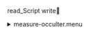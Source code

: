 read_Script write&#x1F4D5; <details><summary>measure-occulter.menu</summary><blockquote><pre>read_Script write&#x1F4D5; <details><summary>measure-occulter.cbk</summary><blockquote><pre>read_Script write&#x1F4D5; <details><summary>ND_IN.rcp</summary><blockquote><pre>rcpname nd in&#x1F4D5;  nd in 
The above code block covers:0.00 minutes of camera integration + hardware moves and overhead</pre></blockquote></details>read_Script write&#x1F4D5; <details><summary>Exposure_80.rcp</summary><blockquote><pre>rcpname exposure 80&#x1F4D5;  exposure 80 
The above code block covers:0.00 minutes of camera integration + hardware moves and overhead</pre></blockquote></details>read_Script write&#x1F4D5; <details><summary>dark_01wave_1beam_16sums_16rep_BOTH.rcp</summary><blockquote><pre>rcpname shut	in&#x1F4D5;  shut	in 
rcpname for 16&#x1F4D5;  for 16 
rcpname data	rcam	both	656.28	16&#x1F4D9;  data	rcam	both	656.28	16 
rcpname data	rcam	both	656.28	16&#x1F4D9;  data	rcam	both	656.28	16 
rcpname endfor&#x1F4D5;  endfor 
The above code block covers:0.18 minutes of camera integration + hardware moves and overhead</pre></blockquote></details>read_Script write&#x1F4D9; <details><summary>setupNDShutterOut.rcp</summary><blockquote><pre>rcpname shut	out&#x1F4D5;  shut	out 
The above code block covers:0.00 minutes of camera integration + hardware moves and overhead</pre></blockquote></details>read_Script write&#x1F4D5; <details><summary>530_FW.rcp</summary><blockquote><pre>rcpname prefilterrange 530&#x1F4D5;  prefilterrange 530 
The above code block covers:0.00 minutes of camera integration + hardware moves and overhead</pre></blockquote></details>read_Script write&#x1F4D5; <details><summary>530_01wave_2beam_16sums_16rep_BOTH.rcp</summary><blockquote><pre>rcpname data	rcam	both	530.30	16&#x1F4D5;  data	rcam	both	530.30	16 
rcpname data	tcam	both	530.30	16&#x1F4D5;  data	tcam	both	530.30	16 
rcpname data	rcam	both	530.30	16&#x1F4D5;  data	rcam	both	530.30	16 
rcpname data	tcam	both	530.30	16&#x1F4D5;  data	tcam	both	530.30	16 
rcpname data	rcam	both	530.30	16&#x1F4D5;  data	rcam	both	530.30	16 
rcpname data	tcam	both	530.30	16&#x1F4D5;  data	tcam	both	530.30	16 
rcpname data	rcam	both	530.30	16&#x1F4D5;  data	rcam	both	530.30	16 
rcpname data	tcam	both	530.30	16&#x1F4D5;  data	tcam	both	530.30	16 
rcpname data	rcam	both	530.30	16&#x1F4D5;  data	rcam	both	530.30	16 
rcpname data	tcam	both	530.30	16&#x1F4D5;  data	tcam	both	530.30	16 
rcpname data	rcam	both	530.30	16&#x1F4D5;  data	rcam	both	530.30	16 
rcpname data	tcam	both	530.30	16&#x1F4D5;  data	tcam	both	530.30	16 
rcpname data	rcam	both	530.30	16&#x1F4D5;  data	rcam	both	530.30	16 
rcpname data	tcam	both	530.30	16&#x1F4D5;  data	tcam	both	530.30	16 
rcpname data	rcam	both	530.30	16&#x1F4D5;  data	rcam	both	530.30	16 
rcpname data	tcam	both	530.30	16&#x1F4D5;  data	tcam	both	530.30	16 
rcpname data	rcam	both	530.30	16&#x1F4D5;  data	rcam	both	530.30	16 
rcpname data	tcam	both	530.30	16&#x1F4D5;  data	tcam	both	530.30	16 
rcpname data	rcam	both	530.30	16&#x1F4D5;  data	rcam	both	530.30	16 
rcpname data	tcam	both	530.30	16&#x1F4D5;  data	tcam	both	530.30	16 
rcpname data	rcam	both	530.30	16&#x1F4D5;  data	rcam	both	530.30	16 
rcpname data	tcam	both	530.30	16&#x1F4D5;  data	tcam	both	530.30	16 
rcpname data	rcam	both	530.30	16&#x1F4D5;  data	rcam	both	530.30	16 
rcpname data	tcam	both	530.30	16&#x1F4D5;  data	tcam	both	530.30	16 
rcpname data	rcam	both	530.30	16&#x1F4D5;  data	rcam	both	530.30	16 
rcpname data	tcam	both	530.30	16&#x1F4D5;  data	tcam	both	530.30	16 
rcpname data	rcam	both	530.30	16&#x1F4D5;  data	rcam	both	530.30	16 
rcpname data	tcam	both	530.30	16&#x1F4D5;  data	tcam	both	530.30	16 
rcpname data	rcam	both	530.30	16&#x1F4D5;  data	rcam	both	530.30	16 
rcpname data	tcam	both	530.30	16&#x1F4D5;  data	tcam	both	530.30	16 
rcpname data	rcam	both	530.30	16&#x1F4D5;  data	rcam	both	530.30	16 
rcpname data	tcam	both	530.30	16&#x1F4D5;  data	tcam	both	530.30	16 
The above code block covers:2.89 minutes of camera integration + hardware moves and overhead</pre></blockquote></details>read_Script write&#x1F4D5; <details><summary>637_FW.rcp</summary><blockquote><pre>rcpname prefilterrange 637&#x1F4D5;  prefilterrange 637 
The above code block covers:0.00 minutes of camera integration + hardware moves and overhead</pre></blockquote></details>read_Script write&#x1F4D5; <details><summary>637_01wave_2beam_16sums_16rep_BOTH.rcp</summary><blockquote><pre>rcpname data	rcam	both	637.40	16&#x1F4D5;  data	rcam	both	637.40	16 
rcpname data	tcam	both	637.40	16&#x1F4D5;  data	tcam	both	637.40	16 
rcpname data	rcam	both	637.40	16&#x1F4D5;  data	rcam	both	637.40	16 
rcpname data	tcam	both	637.40	16&#x1F4D5;  data	tcam	both	637.40	16 
rcpname data	rcam	both	637.40	16&#x1F4D5;  data	rcam	both	637.40	16 
rcpname data	tcam	both	637.40	16&#x1F4D5;  data	tcam	both	637.40	16 
rcpname data	rcam	both	637.40	16&#x1F4D5;  data	rcam	both	637.40	16 
rcpname data	tcam	both	637.40	16&#x1F4D5;  data	tcam	both	637.40	16 
rcpname data	rcam	both	637.40	16&#x1F4D5;  data	rcam	both	637.40	16 
rcpname data	tcam	both	637.40	16&#x1F4D5;  data	tcam	both	637.40	16 
rcpname data	rcam	both	637.40	16&#x1F4D5;  data	rcam	both	637.40	16 
rcpname data	tcam	both	637.40	16&#x1F4D5;  data	tcam	both	637.40	16 
rcpname data	rcam	both	637.40	16&#x1F4D5;  data	rcam	both	637.40	16 
rcpname data	tcam	both	637.40	16&#x1F4D5;  data	tcam	both	637.40	16 
rcpname data	rcam	both	637.40	16&#x1F4D5;  data	rcam	both	637.40	16 
rcpname data	tcam	both	637.40	16&#x1F4D5;  data	tcam	both	637.40	16 
rcpname data	rcam	both	637.40	16&#x1F4D5;  data	rcam	both	637.40	16 
rcpname data	tcam	both	637.40	16&#x1F4D5;  data	tcam	both	637.40	16 
rcpname data	rcam	both	637.40	16&#x1F4D5;  data	rcam	both	637.40	16 
rcpname data	tcam	both	637.40	16&#x1F4D5;  data	tcam	both	637.40	16 
rcpname data	rcam	both	637.40	16&#x1F4D5;  data	rcam	both	637.40	16 
rcpname data	tcam	both	637.40	16&#x1F4D5;  data	tcam	both	637.40	16 
rcpname data	rcam	both	637.40	16&#x1F4D5;  data	rcam	both	637.40	16 
rcpname data	tcam	both	637.40	16&#x1F4D5;  data	tcam	both	637.40	16 
rcpname data	rcam	both	637.40	16&#x1F4D5;  data	rcam	both	637.40	16 
rcpname data	tcam	both	637.40	16&#x1F4D5;  data	tcam	both	637.40	16 
rcpname data	rcam	both	637.40	16&#x1F4D5;  data	rcam	both	637.40	16 
rcpname data	tcam	both	637.40	16&#x1F4D5;  data	tcam	both	637.40	16 
rcpname data	rcam	both	637.40	16&#x1F4D5;  data	rcam	both	637.40	16 
rcpname data	tcam	both	637.40	16&#x1F4D5;  data	tcam	both	637.40	16 
rcpname data	rcam	both	637.40	16&#x1F4D5;  data	rcam	both	637.40	16 
rcpname data	tcam	both	637.40	16&#x1F4D5;  data	tcam	both	637.40	16 
The above code block covers:2.89 minutes of camera integration + hardware moves and overhead</pre></blockquote></details>read_Script write&#x1F4D5; <details><summary>656_FW.rcp</summary><blockquote><pre>rcpname prefilterrange 656&#x1F4D5;  prefilterrange 656 
The above code block covers:0.00 minutes of camera integration + hardware moves and overhead</pre></blockquote></details>read_Script write&#x1F4D5; <details><summary>656_01wave_2beam_16sums_16rep_BOTH.rcp</summary><blockquote><pre>rcpname data	rcam	both	656.28	16&#x1F4D5;  data	rcam	both	656.28	16 
rcpname data	tcam	both	656.28	16&#x1F4D5;  data	tcam	both	656.28	16 
rcpname data	rcam	both	656.28	16&#x1F4D5;  data	rcam	both	656.28	16 
rcpname data	tcam	both	656.28	16&#x1F4D5;  data	tcam	both	656.28	16 
rcpname data	rcam	both	656.28	16&#x1F4D5;  data	rcam	both	656.28	16 
rcpname data	tcam	both	656.28	16&#x1F4D5;  data	tcam	both	656.28	16 
rcpname data	rcam	both	656.28	16&#x1F4D5;  data	rcam	both	656.28	16 
rcpname data	tcam	both	656.28	16&#x1F4D5;  data	tcam	both	656.28	16 
rcpname data	rcam	both	656.28	16&#x1F4D5;  data	rcam	both	656.28	16 
rcpname data	tcam	both	656.28	16&#x1F4D5;  data	tcam	both	656.28	16 
rcpname data	rcam	both	656.28	16&#x1F4D5;  data	rcam	both	656.28	16 
rcpname data	tcam	both	656.28	16&#x1F4D5;  data	tcam	both	656.28	16 
rcpname data	rcam	both	656.28	16&#x1F4D5;  data	rcam	both	656.28	16 
rcpname data	tcam	both	656.28	16&#x1F4D5;  data	tcam	both	656.28	16 
rcpname data	rcam	both	656.28	16&#x1F4D5;  data	rcam	both	656.28	16 
rcpname data	tcam	both	656.28	16&#x1F4D5;  data	tcam	both	656.28	16 
rcpname data	rcam	both	656.28	16&#x1F4D5;  data	rcam	both	656.28	16 
rcpname data	tcam	both	656.28	16&#x1F4D5;  data	tcam	both	656.28	16 
rcpname data	rcam	both	656.28	16&#x1F4D5;  data	rcam	both	656.28	16 
rcpname data	tcam	both	656.28	16&#x1F4D5;  data	tcam	both	656.28	16 
rcpname data	rcam	both	656.28	16&#x1F4D5;  data	rcam	both	656.28	16 
rcpname data	tcam	both	656.28	16&#x1F4D5;  data	tcam	both	656.28	16 
rcpname data	rcam	both	656.28	16&#x1F4D5;  data	rcam	both	656.28	16 
rcpname data	tcam	both	656.28	16&#x1F4D5;  data	tcam	both	656.28	16 
rcpname data	rcam	both	656.28	16&#x1F4D5;  data	rcam	both	656.28	16 
rcpname data	tcam	both	656.28	16&#x1F4D5;  data	tcam	both	656.28	16 
rcpname data	rcam	both	656.28	16&#x1F4D5;  data	rcam	both	656.28	16 
rcpname data	tcam	both	656.28	16&#x1F4D5;  data	tcam	both	656.28	16 
rcpname data	rcam	both	656.28	16&#x1F4D5;  data	rcam	both	656.28	16 
rcpname data	tcam	both	656.28	16&#x1F4D5;  data	tcam	both	656.28	16 
rcpname data	rcam	both	656.28	16&#x1F4D5;  data	rcam	both	656.28	16 
rcpname data	tcam	both	656.28	16&#x1F4D5;  data	tcam	both	656.28	16 
The above code block covers:2.89 minutes of camera integration + hardware moves and overhead</pre></blockquote></details>read_Script write&#x1F4D5; <details><summary>706_FW.rcp</summary><blockquote><pre>rcpname prefilterrange 706&#x1F4D5;  prefilterrange 706 
The above code block covers:0.00 minutes of camera integration + hardware moves and overhead</pre></blockquote></details>read_Script write&#x1F4D5; <details><summary>706_01wave_2beam_16sums_16rep_BOTH.rcp</summary><blockquote><pre>rcpname data	rcam	both	706.20	16&#x1F4D5;  data	rcam	both	706.20	16 
rcpname data	tcam	both	706.20	16&#x1F4D5;  data	tcam	both	706.20	16 
rcpname data	rcam	both	706.20	16&#x1F4D5;  data	rcam	both	706.20	16 
rcpname data	tcam	both	706.20	16&#x1F4D5;  data	tcam	both	706.20	16 
rcpname data	rcam	both	706.20	16&#x1F4D5;  data	rcam	both	706.20	16 
rcpname data	tcam	both	706.20	16&#x1F4D5;  data	tcam	both	706.20	16 
rcpname data	rcam	both	706.20	16&#x1F4D5;  data	rcam	both	706.20	16 
rcpname data	tcam	both	706.20	16&#x1F4D5;  data	tcam	both	706.20	16 
rcpname data	rcam	both	706.20	16&#x1F4D5;  data	rcam	both	706.20	16 
rcpname data	tcam	both	706.20	16&#x1F4D5;  data	tcam	both	706.20	16 
rcpname data	rcam	both	706.20	16&#x1F4D5;  data	rcam	both	706.20	16 
rcpname data	tcam	both	706.20	16&#x1F4D5;  data	tcam	both	706.20	16 
rcpname data	rcam	both	706.20	16&#x1F4D5;  data	rcam	both	706.20	16 
rcpname data	tcam	both	706.20	16&#x1F4D5;  data	tcam	both	706.20	16 
rcpname data	rcam	both	706.20	16&#x1F4D5;  data	rcam	both	706.20	16 
rcpname data	tcam	both	706.20	16&#x1F4D5;  data	tcam	both	706.20	16 
rcpname data	rcam	both	706.20	16&#x1F4D5;  data	rcam	both	706.20	16 
rcpname data	tcam	both	706.20	16&#x1F4D5;  data	tcam	both	706.20	16 
rcpname data	rcam	both	706.20	16&#x1F4D5;  data	rcam	both	706.20	16 
rcpname data	tcam	both	706.20	16&#x1F4D5;  data	tcam	both	706.20	16 
rcpname data	rcam	both	706.20	16&#x1F4D5;  data	rcam	both	706.20	16 
rcpname data	tcam	both	706.20	16&#x1F4D5;  data	tcam	both	706.20	16 
rcpname data	rcam	both	706.20	16&#x1F4D5;  data	rcam	both	706.20	16 
rcpname data	tcam	both	706.20	16&#x1F4D5;  data	tcam	both	706.20	16 
rcpname data	rcam	both	706.20	16&#x1F4D5;  data	rcam	both	706.20	16 
rcpname data	tcam	both	706.20	16&#x1F4D5;  data	tcam	both	706.20	16 
rcpname data	rcam	both	706.20	16&#x1F4D5;  data	rcam	both	706.20	16 
rcpname data	tcam	both	706.20	16&#x1F4D5;  data	tcam	both	706.20	16 
rcpname data	rcam	both	706.20	16&#x1F4D5;  data	rcam	both	706.20	16 
rcpname data	tcam	both	706.20	16&#x1F4D5;  data	tcam	both	706.20	16 
rcpname data	rcam	both	706.20	16&#x1F4D5;  data	rcam	both	706.20	16 
rcpname data	tcam	both	706.20	16&#x1F4D5;  data	tcam	both	706.20	16 
The above code block covers:2.89 minutes of camera integration + hardware moves and overhead</pre></blockquote></details>read_Script write&#x1F4D5; <details><summary>789_FW.rcp</summary><blockquote><pre>rcpname prefilterrange 789&#x1F4D5;  prefilterrange 789 
The above code block covers:0.00 minutes of camera integration + hardware moves and overhead</pre></blockquote></details>read_Script write&#x1F4D5; <details><summary>789_01wave_2beam_16sums_16rep_BOTH.rcp</summary><blockquote><pre>rcpname data	rcam	both	789.40	16&#x1F4D5;  data	rcam	both	789.40	16 
rcpname data	tcam	both	789.40	16&#x1F4D5;  data	tcam	both	789.40	16 
rcpname data	rcam	both	789.40	16&#x1F4D5;  data	rcam	both	789.40	16 
rcpname data	tcam	both	789.40	16&#x1F4D5;  data	tcam	both	789.40	16 
rcpname data	rcam	both	789.40	16&#x1F4D5;  data	rcam	both	789.40	16 
rcpname data	tcam	both	789.40	16&#x1F4D5;  data	tcam	both	789.40	16 
rcpname data	rcam	both	789.40	16&#x1F4D5;  data	rcam	both	789.40	16 
rcpname data	tcam	both	789.40	16&#x1F4D5;  data	tcam	both	789.40	16 
rcpname data	rcam	both	789.40	16&#x1F4D5;  data	rcam	both	789.40	16 
rcpname data	tcam	both	789.40	16&#x1F4D5;  data	tcam	both	789.40	16 
rcpname data	rcam	both	789.40	16&#x1F4D5;  data	rcam	both	789.40	16 
rcpname data	tcam	both	789.40	16&#x1F4D5;  data	tcam	both	789.40	16 
rcpname data	rcam	both	789.40	16&#x1F4D5;  data	rcam	both	789.40	16 
rcpname data	tcam	both	789.40	16&#x1F4D5;  data	tcam	both	789.40	16 
rcpname data	rcam	both	789.40	16&#x1F4D5;  data	rcam	both	789.40	16 
rcpname data	tcam	both	789.40	16&#x1F4D5;  data	tcam	both	789.40	16 
rcpname data	rcam	both	789.40	16&#x1F4D5;  data	rcam	both	789.40	16 
rcpname data	tcam	both	789.40	16&#x1F4D5;  data	tcam	both	789.40	16 
rcpname data	rcam	both	789.40	16&#x1F4D5;  data	rcam	both	789.40	16 
rcpname data	tcam	both	789.40	16&#x1F4D5;  data	tcam	both	789.40	16 
rcpname data	rcam	both	789.40	16&#x1F4D5;  data	rcam	both	789.40	16 
rcpname data	tcam	both	789.40	16&#x1F4D5;  data	tcam	both	789.40	16 
rcpname data	rcam	both	789.40	16&#x1F4D5;  data	rcam	both	789.40	16 
rcpname data	tcam	both	789.40	16&#x1F4D5;  data	tcam	both	789.40	16 
rcpname data	rcam	both	789.40	16&#x1F4D5;  data	rcam	both	789.40	16 
rcpname data	tcam	both	789.40	16&#x1F4D5;  data	tcam	both	789.40	16 
rcpname data	rcam	both	789.40	16&#x1F4D5;  data	rcam	both	789.40	16 
rcpname data	tcam	both	789.40	16&#x1F4D5;  data	tcam	both	789.40	16 
rcpname data	rcam	both	789.40	16&#x1F4D5;  data	rcam	both	789.40	16 
rcpname data	tcam	both	789.40	16&#x1F4D5;  data	tcam	both	789.40	16 
rcpname data	rcam	both	789.40	16&#x1F4D5;  data	rcam	both	789.40	16 
rcpname data	tcam	both	789.40	16&#x1F4D5;  data	tcam	both	789.40	16 
The above code block covers:2.89 minutes of camera integration + hardware moves and overhead</pre></blockquote></details>read_Script write&#x1F4D5; <details><summary>1074_FW.rcp</summary><blockquote><pre>rcpname prefilterrange 1074&#x1F4D5;  prefilterrange 1074 
The above code block covers:0.00 minutes of camera integration + hardware moves and overhead</pre></blockquote></details>read_Script write&#x1F4D5; <details><summary>1074_01wave_2beam_16sums_16rep_BOTH.rcp</summary><blockquote><pre>rcpname data	rcam	both	1074.70	16&#x1F4D5;  data	rcam	both	1074.70	16 
rcpname data	tcam	both	1074.70	16&#x1F4D5;  data	tcam	both	1074.70	16 
rcpname data	rcam	both	1074.70	16&#x1F4D5;  data	rcam	both	1074.70	16 
rcpname data	tcam	both	1074.70	16&#x1F4D5;  data	tcam	both	1074.70	16 
rcpname data	rcam	both	1074.70	16&#x1F4D5;  data	rcam	both	1074.70	16 
rcpname data	tcam	both	1074.70	16&#x1F4D5;  data	tcam	both	1074.70	16 
rcpname data	rcam	both	1074.70	16&#x1F4D5;  data	rcam	both	1074.70	16 
rcpname data	tcam	both	1074.70	16&#x1F4D5;  data	tcam	both	1074.70	16 
rcpname data	rcam	both	1074.70	16&#x1F4D5;  data	rcam	both	1074.70	16 
rcpname data	tcam	both	1074.70	16&#x1F4D5;  data	tcam	both	1074.70	16 
rcpname data	rcam	both	1074.70	16&#x1F4D5;  data	rcam	both	1074.70	16 
rcpname data	tcam	both	1074.70	16&#x1F4D5;  data	tcam	both	1074.70	16 
rcpname data	rcam	both	1074.70	16&#x1F4D5;  data	rcam	both	1074.70	16 
rcpname data	tcam	both	1074.70	16&#x1F4D5;  data	tcam	both	1074.70	16 
rcpname data	rcam	both	1074.70	16&#x1F4D5;  data	rcam	both	1074.70	16 
rcpname data	tcam	both	1074.70	16&#x1F4D5;  data	tcam	both	1074.70	16 
rcpname data	rcam	both	1074.70	16&#x1F4D5;  data	rcam	both	1074.70	16 
rcpname data	tcam	both	1074.70	16&#x1F4D5;  data	tcam	both	1074.70	16 
rcpname data	rcam	both	1074.70	16&#x1F4D5;  data	rcam	both	1074.70	16 
rcpname data	tcam	both	1074.70	16&#x1F4D5;  data	tcam	both	1074.70	16 
rcpname data	rcam	both	1074.70	16&#x1F4D5;  data	rcam	both	1074.70	16 
rcpname data	tcam	both	1074.70	16&#x1F4D5;  data	tcam	both	1074.70	16 
rcpname data	rcam	both	1074.70	16&#x1F4D5;  data	rcam	both	1074.70	16 
rcpname data	tcam	both	1074.70	16&#x1F4D5;  data	tcam	both	1074.70	16 
rcpname data	rcam	both	1074.70	16&#x1F4D5;  data	rcam	both	1074.70	16 
rcpname data	tcam	both	1074.70	16&#x1F4D5;  data	tcam	both	1074.70	16 
rcpname data	rcam	both	1074.70	16&#x1F4D5;  data	rcam	both	1074.70	16 
rcpname data	tcam	both	1074.70	16&#x1F4D5;  data	tcam	both	1074.70	16 
rcpname data	rcam	both	1074.70	16&#x1F4D5;  data	rcam	both	1074.70	16 
rcpname data	tcam	both	1074.70	16&#x1F4D5;  data	tcam	both	1074.70	16 
rcpname data	rcam	both	1074.70	16&#x1F4D5;  data	rcam	both	1074.70	16 
rcpname data	tcam	both	1074.70	16&#x1F4D5;  data	tcam	both	1074.70	16 
The above code block covers:2.89 minutes of camera integration + hardware moves and overhead</pre></blockquote></details>read_Script write&#x1F4D5; <details><summary>1079_FW.rcp</summary><blockquote><pre>rcpname prefilterrange 1079&#x1F4D5;  prefilterrange 1079 
The above code block covers:0.00 minutes of camera integration + hardware moves and overhead</pre></blockquote></details>read_Script write&#x1F4D5; <details><summary>1079_01wave_2beam_16sums_16rep_BOTH.rcp</summary><blockquote><pre>rcpname data	rcam	both	1079.80	16&#x1F4D5;  data	rcam	both	1079.80	16 
rcpname data	tcam	both	1079.80	16&#x1F4D5;  data	tcam	both	1079.80	16 
rcpname data	rcam	both	1079.80	16&#x1F4D5;  data	rcam	both	1079.80	16 
rcpname data	tcam	both	1079.80	16&#x1F4D5;  data	tcam	both	1079.80	16 
rcpname data	rcam	both	1079.80	16&#x1F4D5;  data	rcam	both	1079.80	16 
rcpname data	tcam	both	1079.80	16&#x1F4D5;  data	tcam	both	1079.80	16 
rcpname data	rcam	both	1079.80	16&#x1F4D5;  data	rcam	both	1079.80	16 
rcpname data	tcam	both	1079.80	16&#x1F4D5;  data	tcam	both	1079.80	16 
rcpname data	rcam	both	1079.80	16&#x1F4D5;  data	rcam	both	1079.80	16 
rcpname data	tcam	both	1079.80	16&#x1F4D5;  data	tcam	both	1079.80	16 
rcpname data	rcam	both	1079.80	16&#x1F4D5;  data	rcam	both	1079.80	16 
rcpname data	tcam	both	1079.80	16&#x1F4D5;  data	tcam	both	1079.80	16 
rcpname data	rcam	both	1079.80	16&#x1F4D5;  data	rcam	both	1079.80	16 
rcpname data	tcam	both	1079.80	16&#x1F4D5;  data	tcam	both	1079.80	16 
rcpname data	rcam	both	1079.80	16&#x1F4D5;  data	rcam	both	1079.80	16 
rcpname data	tcam	both	1079.80	16&#x1F4D5;  data	tcam	both	1079.80	16 
rcpname data	rcam	both	1079.80	16&#x1F4D5;  data	rcam	both	1079.80	16 
rcpname data	tcam	both	1079.80	16&#x1F4D5;  data	tcam	both	1079.80	16 
rcpname data	rcam	both	1079.80	16&#x1F4D5;  data	rcam	both	1079.80	16 
rcpname data	tcam	both	1079.80	16&#x1F4D5;  data	tcam	both	1079.80	16 
rcpname data	rcam	both	1079.80	16&#x1F4D5;  data	rcam	both	1079.80	16 
rcpname data	tcam	both	1079.80	16&#x1F4D5;  data	tcam	both	1079.80	16 
rcpname data	rcam	both	1079.80	16&#x1F4D5;  data	rcam	both	1079.80	16 
rcpname data	tcam	both	1079.80	16&#x1F4D5;  data	tcam	both	1079.80	16 
rcpname data	rcam	both	1079.80	16&#x1F4D5;  data	rcam	both	1079.80	16 
rcpname data	tcam	both	1079.80	16&#x1F4D5;  data	tcam	both	1079.80	16 
rcpname data	rcam	both	1079.80	16&#x1F4D5;  data	rcam	both	1079.80	16 
rcpname data	tcam	both	1079.80	16&#x1F4D5;  data	tcam	both	1079.80	16 
rcpname data	rcam	both	1079.80	16&#x1F4D5;  data	rcam	both	1079.80	16 
rcpname data	tcam	both	1079.80	16&#x1F4D5;  data	tcam	both	1079.80	16 
rcpname data	rcam	both	1079.80	16&#x1F4D5;  data	rcam	both	1079.80	16 
rcpname data	tcam	both	1079.80	16&#x1F4D5;  data	tcam	both	1079.80	16 
The above code block covers:2.89 minutes of camera integration + hardware moves and overhead</pre></blockquote></details>read_Script write&#x1F4D5; <details><summary>1083_FW.rcp</summary><blockquote><pre>rcpname prefilterrange 1083&#x1F4D5;  prefilterrange 1083 
The above code block covers:0.00 minutes of camera integration + hardware moves and overhead</pre></blockquote></details>read_Script write&#x1F4D5; <details><summary>1083_01wave_2beam_16sums_16rep_BOTH.rcp</summary><blockquote><pre>rcpname data	rcam	both	1083.00	16&#x1F4D5;  data	rcam	both	1083.00	16 
rcpname data	tcam	both	1083.00	16&#x1F4D5;  data	tcam	both	1083.00	16 
rcpname data	rcam	both	1083.00	16&#x1F4D5;  data	rcam	both	1083.00	16 
rcpname data	tcam	both	1083.00	16&#x1F4D5;  data	tcam	both	1083.00	16 
rcpname data	rcam	both	1083.00	16&#x1F4D5;  data	rcam	both	1083.00	16 
rcpname data	tcam	both	1083.00	16&#x1F4D5;  data	tcam	both	1083.00	16 
rcpname data	rcam	both	1083.00	16&#x1F4D5;  data	rcam	both	1083.00	16 
rcpname data	tcam	both	1083.00	16&#x1F4D5;  data	tcam	both	1083.00	16 
rcpname data	rcam	both	1083.00	16&#x1F4D5;  data	rcam	both	1083.00	16 
rcpname data	tcam	both	1083.00	16&#x1F4D5;  data	tcam	both	1083.00	16 
rcpname data	rcam	both	1083.00	16&#x1F4D5;  data	rcam	both	1083.00	16 
rcpname data	tcam	both	1083.00	16&#x1F4D5;  data	tcam	both	1083.00	16 
rcpname data	rcam	both	1083.00	16&#x1F4D5;  data	rcam	both	1083.00	16 
rcpname data	tcam	both	1083.00	16&#x1F4D5;  data	tcam	both	1083.00	16 
rcpname data	rcam	both	1083.00	16&#x1F4D5;  data	rcam	both	1083.00	16 
rcpname data	tcam	both	1083.00	16&#x1F4D5;  data	tcam	both	1083.00	16 
rcpname data	rcam	both	1083.00	16&#x1F4D5;  data	rcam	both	1083.00	16 
rcpname data	tcam	both	1083.00	16&#x1F4D5;  data	tcam	both	1083.00	16 
rcpname data	rcam	both	1083.00	16&#x1F4D5;  data	rcam	both	1083.00	16 
rcpname data	tcam	both	1083.00	16&#x1F4D5;  data	tcam	both	1083.00	16 
rcpname data	rcam	both	1083.00	16&#x1F4D5;  data	rcam	both	1083.00	16 
rcpname data	tcam	both	1083.00	16&#x1F4D5;  data	tcam	both	1083.00	16 
rcpname data	rcam	both	1083.00	16&#x1F4D5;  data	rcam	both	1083.00	16 
rcpname data	tcam	both	1083.00	16&#x1F4D5;  data	tcam	both	1083.00	16 
rcpname data	rcam	both	1083.00	16&#x1F4D5;  data	rcam	both	1083.00	16 
rcpname data	tcam	both	1083.00	16&#x1F4D5;  data	tcam	both	1083.00	16 
rcpname data	rcam	both	1083.00	16&#x1F4D5;  data	rcam	both	1083.00	16 
rcpname data	tcam	both	1083.00	16&#x1F4D5;  data	tcam	both	1083.00	16 
rcpname data	rcam	both	1083.00	16&#x1F4D5;  data	rcam	both	1083.00	16 
rcpname data	tcam	both	1083.00	16&#x1F4D5;  data	tcam	both	1083.00	16 
rcpname data	rcam	both	1083.00	16&#x1F4D5;  data	rcam	both	1083.00	16 
rcpname data	tcam	both	1083.00	16&#x1F4D5;  data	tcam	both	1083.00	16 
The above code block covers:2.89 minutes of camera integration + hardware moves and overhead</pre></blockquote></details>read_Script write&#x1F4D5; <details><summary>ND_OUT.rcp</summary><blockquote><pre>rcpname nd out&#x1F4D5;  nd out 
The above code block covers:0.00 minutes of camera integration + hardware moves and overhead</pre></blockquote></details>The above code block covers:23.31 minutes of camera integration + hardware moves and overhead</pre></blockquote></details></pre></blockquote></details>